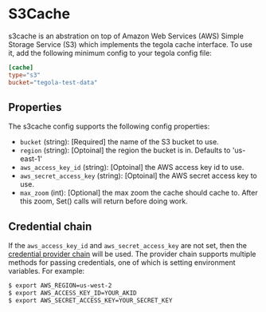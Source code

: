 # S3Cache

s3cache is an abstration on top of Amazon Web Services (AWS) Simple Storage Service (S3) which implements the tegola cache interface. To use it, add the following minimum config to your tegola config file:

```toml
[cache]
type="s3"   
bucket="tegola-test-data"
```

## Properties
The s3cache config supports the following config properties:

- `bucket` (string): [Required] the name of the S3 bucket to use.
- `region` (string): [Optoinal] the region the bucket is in. Defaults to 'us-east-1'
- `aws_access_key_id` (string): [Optoinal] the AWS access key id to use.
- `aws_secret_access_key` (string): [Optoinal] the AWS secret access key to use.
- `max_zoom` (int): [Optional] the max zoom the cache should cache to. After this zoom, Set() calls will return before doing work.

## Credential chain
If the `aws_access_key_id` and `aws_secret_access_key` are not set, then the [credential provider chain](http://docs.aws.amazon.com/sdk-for-go/v1/developer-guide/configuring-sdk.html) will be used. The provider chain supports multiple methods for passing credentials, one of which is setting environment variables. For example:

```bash
$ export AWS_REGION=us-west-2
$ export AWS_ACCESS_KEY_ID=YOUR_AKID
$ export AWS_SECRET_ACCESS_KEY=YOUR_SECRET_KEY
```
